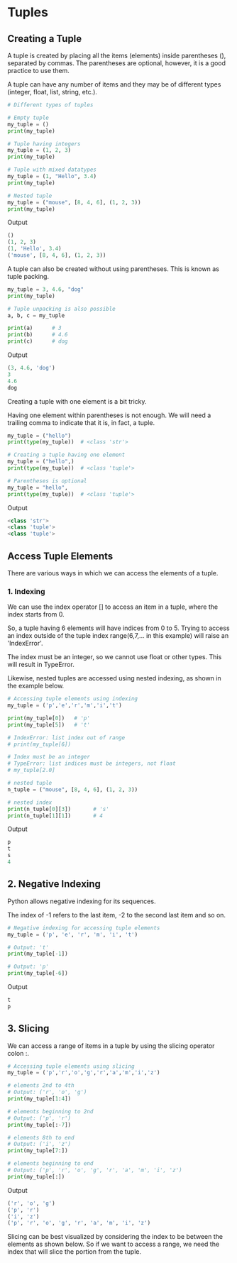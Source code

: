 # Tuples

## Creating a Tuple
A tuple is created by placing all the items (elements) inside parentheses (), separated by commas. The parentheses are optional, however, it is a good practice to use them.

A tuple can have any number of items and they may be of different types (integer, float, list, string, etc.).

```py
# Different types of tuples

# Empty tuple
my_tuple = ()
print(my_tuple)

# Tuple having integers
my_tuple = (1, 2, 3)
print(my_tuple)

# Tuple with mixed datatypes
my_tuple = (1, "Hello", 3.4)
print(my_tuple)

# Nested tuple
my_tuple = ("mouse", [8, 4, 6], (1, 2, 3))
print(my_tuple)
```

Output
```py
()
(1, 2, 3)
(1, 'Hello', 3.4)
('mouse', [8, 4, 6], (1, 2, 3))
```

A tuple can also be created without using parentheses. This is known as tuple packing.

```py
my_tuple = 3, 4.6, "dog"
print(my_tuple)

# Tuple unpacking is also possible
a, b, c = my_tuple

print(a)      # 3
print(b)      # 4.6
print(c)      # dog
```

Output
```py
(3, 4.6, 'dog')
3
4.6
dog
```

Creating a tuple with one element is a bit tricky.

Having one element within parentheses is not enough. We will need a trailing comma to indicate that it is, in fact, a tuple.

```py
my_tuple = ("hello")
print(type(my_tuple))  # <class 'str'>

# Creating a tuple having one element
my_tuple = ("hello",)
print(type(my_tuple))  # <class 'tuple'>

# Parentheses is optional
my_tuple = "hello",
print(type(my_tuple))  # <class 'tuple'>
```

Output
```py
<class 'str'>
<class 'tuple'>
<class 'tuple'>
```



## Access Tuple Elements
There are various ways in which we can access the elements of a tuple.

### 1. Indexing
We can use the index operator [] to access an item in a tuple, where the index starts from 0.

So, a tuple having 6 elements will have indices from 0 to 5. Trying to access an index outside of the tuple index range(6,7,... in this example) will raise an 'IndexError'.

The index must be an integer, so we cannot use float or other types. This will result in TypeError.

Likewise, nested tuples are accessed using nested indexing, as shown in the example below.

```py
# Accessing tuple elements using indexing
my_tuple = ('p','e','r','m','i','t')

print(my_tuple[0])   # 'p' 
print(my_tuple[5])   # 't'

# IndexError: list index out of range
# print(my_tuple[6])

# Index must be an integer
# TypeError: list indices must be integers, not float
# my_tuple[2.0]

# nested tuple
n_tuple = ("mouse", [8, 4, 6], (1, 2, 3))

# nested index
print(n_tuple[0][3])       # 's'
print(n_tuple[1][1])       # 4
```

Output
```py
p
t
s
4
```

## 2. Negative Indexing
Python allows negative indexing for its sequences.

The index of -1 refers to the last item, -2 to the second last item and so on.

```py
# Negative indexing for accessing tuple elements
my_tuple = ('p', 'e', 'r', 'm', 'i', 't')

# Output: 't'
print(my_tuple[-1])

# Output: 'p'
print(my_tuple[-6])
```

Output
```py
t
p
```

## 3. Slicing
We can access a range of items in a tuple by using the slicing operator colon :.

```py
# Accessing tuple elements using slicing
my_tuple = ('p','r','o','g','r','a','m','i','z')

# elements 2nd to 4th
# Output: ('r', 'o', 'g')
print(my_tuple[1:4])

# elements beginning to 2nd
# Output: ('p', 'r')
print(my_tuple[:-7])

# elements 8th to end
# Output: ('i', 'z')
print(my_tuple[7:])

# elements beginning to end
# Output: ('p', 'r', 'o', 'g', 'r', 'a', 'm', 'i', 'z')
print(my_tuple[:])
```

Output
```py
('r', 'o', 'g')
('p', 'r')
('i', 'z')
('p', 'r', 'o', 'g', 'r', 'a', 'm', 'i', 'z')
```

Slicing can be best visualized by considering the index to be between the elements as shown below. So if we want to access a range, we need the index that will slice the portion from the tuple.
